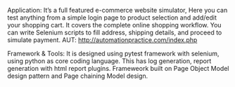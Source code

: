 Application:
It’s a full featured e-commerce website simulator, Here you can test anything from a simple login page to product selection and add/edit your shopping cart. It covers the complete online shopping workflow. You can write Selenium scripts to fill address, shipping details, and proceed to simulate payment.
AUT: http://automationpractice.com/index.php

Framework & Tools:
It is designed using pytest framework with selenium, using python as core coding language. This has log generation, report generation with html report plugins.
Frameweork built on Page Object Model design pattern and Page chaining Model design.
